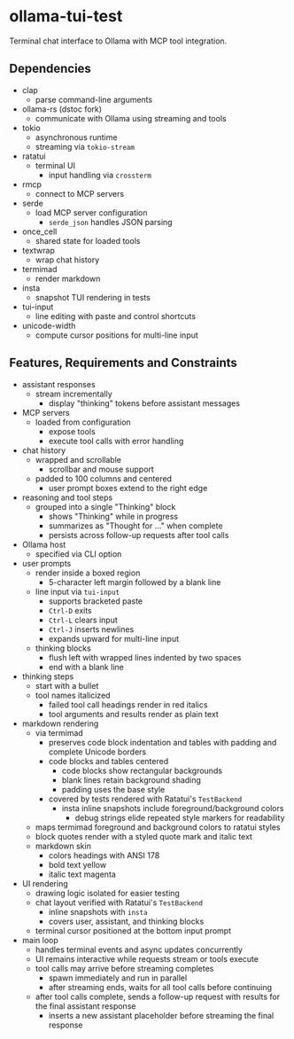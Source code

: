 # ollama-tui-test
Terminal chat interface to Ollama with MCP tool integration.

## Dependencies
- clap
  - parse command-line arguments
- ollama-rs (dstoc fork)
  - communicate with Ollama using streaming and tools
- tokio
  - asynchronous runtime
  - streaming via `tokio-stream`
- ratatui
  - terminal UI
    - input handling via `crossterm`
- rmcp
  - connect to MCP servers
- serde
  - load MCP server configuration
    - `serde_json` handles JSON parsing
- once_cell
  - shared state for loaded tools
- textwrap
  - wrap chat history
- termimad
  - render markdown
- insta
  - snapshot TUI rendering in tests
- tui-input
  - line editing with paste and control shortcuts
- unicode-width
  - compute cursor positions for multi-line input

## Features, Requirements and Constraints
- assistant responses
  - stream incrementally
    - display "thinking" tokens before assistant messages
- MCP servers
  - loaded from configuration
    - expose tools
    - execute tool calls with error handling
- chat history
  - wrapped and scrollable
    - scrollbar and mouse support
  - padded to 100 columns and centered
    - user prompt boxes extend to the right edge
- reasoning and tool steps
  - grouped into a single "Thinking" block
    - shows "Thinking" while in progress
    - summarizes as "Thought for …" when complete
    - persists across follow-up requests after tool calls
- Ollama host
  - specified via CLI option
- user prompts
  - render inside a boxed region
    - 5-character left margin followed by a blank line
  - line input via `tui-input`
    - supports bracketed paste
    - `Ctrl-D` exits
    - `Ctrl-L` clears input
    - `Ctrl-J` inserts newlines
    - expands upward for multi-line input
  - thinking blocks
    - flush left with wrapped lines indented by two spaces
    - end with a blank line
- thinking steps
  - start with a bullet
  - tool names italicized
    - failed tool call headings render in red italics
    - tool arguments and results render as plain text
- markdown rendering
  - via termimad
    - preserves code block indentation and tables with padding and complete Unicode borders
    - code blocks and tables centered
      - code blocks show rectangular backgrounds
      - blank lines retain background shading
      - padding uses the base style
    - covered by tests rendered with Ratatui's `TestBackend`
      - insta inline snapshots include foreground/background colors
        - debug strings elide repeated style markers for readability
  - maps termimad foreground and background colors to ratatui styles
  - block quotes render with a styled quote mark and italic text
  - markdown skin
    - colors headings with ANSI 178
    - bold text yellow
    - italic text magenta
- UI rendering
  - drawing logic isolated for easier testing
  - chat layout verified with Ratatui's `TestBackend`
    - inline snapshots with `insta`
    - covers user, assistant, and thinking blocks
  - terminal cursor positioned at the bottom input prompt
- main loop
  - handles terminal events and async updates concurrently
  - UI remains interactive while requests stream or tools execute
  - tool calls may arrive before streaming completes
    - spawn immediately and run in parallel
    - after streaming ends, waits for all tool calls before continuing
  - after tool calls complete, sends a follow-up request with results for the final assistant response
    - inserts a new assistant placeholder before streaming the final response

